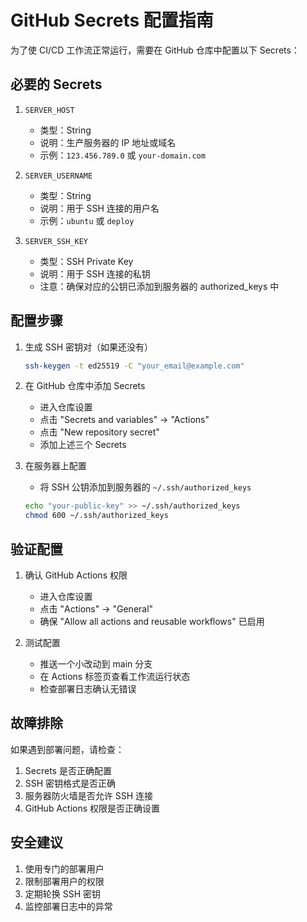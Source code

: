 # GitHub Secrets 配置指南

为了使 CI/CD 工作流正常运行，需要在 GitHub 仓库中配置以下 Secrets：

## 必要的 Secrets

1. `SERVER_HOST`

   - 类型：String
   - 说明：生产服务器的 IP 地址或域名
   - 示例：`123.456.789.0` 或 `your-domain.com`

2. `SERVER_USERNAME`

   - 类型：String
   - 说明：用于 SSH 连接的用户名
   - 示例：`ubuntu` 或 `deploy`

3. `SERVER_SSH_KEY`
   - 类型：SSH Private Key
   - 说明：用于 SSH 连接的私钥
   - 注意：确保对应的公钥已添加到服务器的 authorized_keys 中

## 配置步骤

1. 生成 SSH 密钥对（如果还没有）

   ```bash
   ssh-keygen -t ed25519 -C "your_email@example.com"
   ```

2. 在 GitHub 仓库中添加 Secrets

   - 进入仓库设置
   - 点击 "Secrets and variables" -> "Actions"
   - 点击 "New repository secret"
   - 添加上述三个 Secrets

3. 在服务器上配置
   - 将 SSH 公钥添加到服务器的 `~/.ssh/authorized_keys`
   ```bash
   echo "your-public-key" >> ~/.ssh/authorized_keys
   chmod 600 ~/.ssh/authorized_keys
   ```

## 验证配置

1. 确认 GitHub Actions 权限

   - 进入仓库设置
   - 点击 "Actions" -> "General"
   - 确保 "Allow all actions and reusable workflows" 已启用

2. 测试配置
   - 推送一个小改动到 main 分支
   - 在 Actions 标签页查看工作流运行状态
   - 检查部署日志确认无错误

## 故障排除

如果遇到部署问题，请检查：

1. Secrets 是否正确配置
2. SSH 密钥格式是否正确
3. 服务器防火墙是否允许 SSH 连接
4. GitHub Actions 权限是否正确设置

## 安全建议

1. 使用专门的部署用户
2. 限制部署用户的权限
3. 定期轮换 SSH 密钥
4. 监控部署日志中的异常
